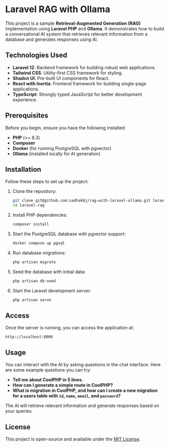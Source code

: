 # Laravel RAG with Ollama

This project is a sample **Retrieval-Augmented Generation (RAG)** implementation using **Laravel PHP** and **Ollama**. It demonstrates how to build a conversational AI system that retrieves relevant information from a database and generates responses using AI.

## Technologies Used

- **Laravel 12**: Backend framework for building robust web applications.
- **Tailwind CSS**: Utility-first CSS framework for styling.
- **Shadcn UI**: Pre-built UI components for React.
- **React with Inertia**: Frontend framework for building single-page applications.
- **TypeScript**: Strongly typed JavaScript for better development experience.

## Prerequisites

Before you begin, ensure you have the following installed:

- **PHP** (>= 8.3)
- **Composer**
- **Docker** (for running PostgreSQL with pgvector)
- **Ollama** (installed locally for AI generation)

## Installation

Follow these steps to set up the project:

1. Clone the repository:

    ```bash
    git clone git@github.com:sadhakbj/rag-with-laravel-ollama.git laravel-rag
    cd laravel-rag
    ```

2. Install PHP dependencies:

    ```bash
    composer install
    ```

3. Start the PostgreSQL database with pgvector support:

    ```bash
    docker compose up pgsql
    ```

4. Run database migrations:

    ```bash
    php artisan migrate
    ```

5. Seed the database with initial data:

    ```bash
    php artisan db:seed
    ```

6. Start the Laravel development server:
    ```bash
    php artisan serve
    ```

## Access

Once the server is running, you can access the application at:

```
http://localhost:8000
```

## Usage

You can interact with the AI by asking questions in the chat interface. Here are some example questions you can try:

- **Tell me about CoolPHP in 5 lines.**
- **How can I generate a simple route in CoolPHP?**
- **What is migration in CoolPHP, and how can I create a new migration for a users table with `id`, `name`, `email`, and `password`?**

The AI will retrieve relevant information and generate responses based on your queries.

## License

This project is open-source and available under the [MIT License](LICENSE).
